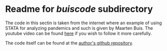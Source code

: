 # Readme for *buiscode* subdirectory

The code in this sectin is taken from the internet where an example of using STATA for analyzing pandemics and such is given by Maarten Buis. The youtube video can be found [here](https://www.youtube.com/watch?v=i6-U0sl78-Q) if you wish to follow it more carefully.

The code itself can be found at the [author's github repository](https://github.com/maartenteaches/covid).

